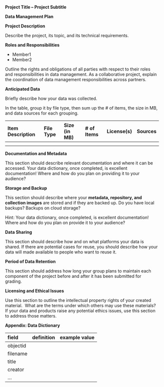 **Project Title – Project Subtitle**

**Data Management Plan**

**Project Description**

Describe the project, its topic, and its technical requirements. 

**Roles and Responsibilities**

* Member1  
* Member2

Outline the rights and obligations of all parties with respect to their roles and responsibilities in data management. As a collaborative project, explain the coordination of data management responsibilities across partners.

**Anticipated Data**

Briefly describe how your data was collected.

In the table, group it by file type, then sum up the \# of items, the size in MB, and data sources for each grouping.

| Item Description | File Type | Size (in MB) | \# of Items | License(s) | Sources |
| :---- | :---- | :---- | :---- | :---- | :---- |
|  |  |  |  |  |  |
|  |  |  |  |  |  |

**Documentation and Metadata**

This section should describe relevant documentation and where it can be accessed. Your data dictionary, once completed, is excellent documentation\! Where and how do you plan on providing it to your audience?

**Storage and Backup**

This section should describe where your **metadata, repository, and collection images** are stored and if they are backed up. Do you have local backups? Backups on cloud storage? 

Hint: Your data dictionary, once completed, is excellent documentation\! Where and how do you plan on provide it to your audience?

**Data Sharing**

This section should describe how and on what platforms your data is shared. If there are potential cases for reuse, you should describe how your data will made available to people who want to reuse it.

**Period of Data Retention**

This section should address how long your group plans to maintain each component of the project before and after it has been submitted for grading.

**Licensing and Ethical Issues**

Use this section to outline the intellectual property rights of your created material.  What are the terms under which others may use these materials? If your data and products raise any potential ethics issues, use this section to address those matters.

**Appendix: Data Dictionary**

| field | definition | example value |
| :---- | :---- | :---- |
| objectid |  |  |
| filename |  |  |
| title |  |  |
| creator |  |  |
| … |  |  |

